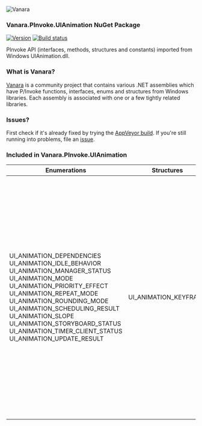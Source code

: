 ﻿![Vanara](https://raw.githubusercontent.com/dahall/Vanara/master/docs/icons/VanaraHeading.png)
### **Vanara.PInvoke.UIAnimation NuGet Package**
[![Version](https://img.shields.io/nuget/v/Vanara.PInvoke.UIAnimation?label=NuGet&style=flat-square)](https://github.com/dahall/Vanara/releases)
[![Build status](https://img.shields.io/appveyor/build/dahall/vanara?label=AppVeyor%20build&style=flat-square)](https://ci.appveyor.com/project/dahall/vanara)

PInvoke API (interfaces, methods, structures and constants) imported from Windows UIAnimation.dll.

### **What is Vanara?**

[Vanara](https://github.com/dahall/Vanara) is a community project that contains various .NET assemblies which have P/Invoke functions, interfaces, enums and structures from Windows libraries. Each assembly is associated with one or a few tightly related libraries.

### **Issues?**

First check if it's already fixed by trying the [AppVeyor build](https://ci.appveyor.com/nuget/vanara-prerelease).
If you're still running into problems, file an [issue](https://github.com/dahall/Vanara/issues).

### **Included in Vanara.PInvoke.UIAnimation**

Enumerations | Structures | Interfaces
--- | --- | ---
UI_ANIMATION_DEPENDENCIES UI_ANIMATION_IDLE_BEHAVIOR UI_ANIMATION_MANAGER_STATUS UI_ANIMATION_MODE UI_ANIMATION_PRIORITY_EFFECT UI_ANIMATION_REPEAT_MODE UI_ANIMATION_ROUNDING_MODE UI_ANIMATION_SCHEDULING_RESULT UI_ANIMATION_SLOPE UI_ANIMATION_STORYBOARD_STATUS UI_ANIMATION_TIMER_CLIENT_STATUS UI_ANIMATION_UPDATE_RESULT                      | UI_ANIMATION_KEYFRAME                                 | IUIAnimationInterpolator IUIAnimationManager IUIAnimationManagerEventHandler IUIAnimationPriorityComparison IUIAnimationStoryboard IUIAnimationStoryboardEventHandler IUIAnimationTimer IUIAnimationTimerClientEventHandler IUIAnimationTimerEventHandler IUIAnimationTimerUpdateHandler IUIAnimationTransition IUIAnimationTransitionFactory IUIAnimationTransitionLibrary IUIAnimationVariable IUIAnimationVariableChangeHandler IUIAnimationVariableIntegerChangeHandler IDCompositionAnimation IUIAnimationInterpolator2 IUIAnimationLoopIterationChangeHandler2 IUIAnimationManager2 IUIAnimationManagerEventHandler2 IUIAnimationPrimitiveInterpolation IUIAnimationPriorityComparison2 IUIAnimationStoryboard2 IUIAnimationStoryboardEventHandler2 IUIAnimationTransition2 IUIAnimationTransitionFactory2 IUIAnimationTransitionLibrary2 IUIAnimationVariable2 IUIAnimationVariableChangeHandler2 IUIAnimationVariableCurveChangeHandler2 IUIAnimationVariableIntegerChangeHandler2 
